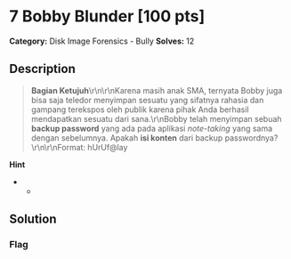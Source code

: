 # 7 Bobby Blunder [100 pts]

**Category:** Disk Image Forensics - Bully
**Solves:** 12

## Description
>**Bagian Ketujuh**\r\n\r\nKarena masih anak SMA, ternyata Bobby juga bisa saja teledor menyimpan sesuatu yang sifatnya rahasia dan gampang terekspos oleh publik karena pihak Anda berhasil mendapatkan sesuatu dari sana.\r\nBobby telah menyimpan sebuah **backup password** yang ada pada aplikasi *note-taking* yang sama dengan sebelumnya. Apakah **isi konten** dari backup passwordnya?\r\n\r\nFormat:   hUrUf@lay

**Hint**
* -

## Solution

### Flag

